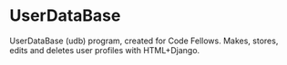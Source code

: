 UserDataBase
============

UserDataBase (udb) program, created for Code Fellows. Makes, stores, edits and deletes user profiles with HTML+Django.

